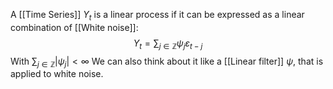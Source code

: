 A [[Time Series]] $Y_{t}$ is a linear process if it can be expressed as a linear combination of [[White noise]]:
$$
Y_{t} = \sum_{j\in \mathbb{Z}} \psi_{j}\varepsilon_{t-j}
$$
With $\sum_{j\in \mathbb{Z}}|\psi_{j}|<\infty$
We can also think about it like a [[Linear filter]] $\psi$, that is applied to white noise.